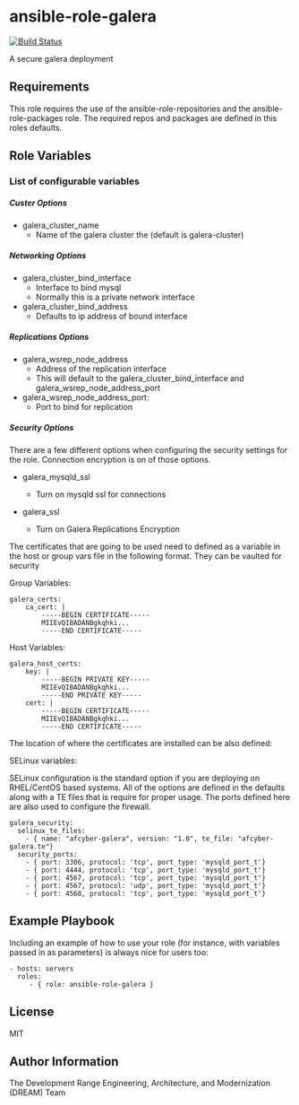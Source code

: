 ansible-role-galera
=========
[![Build Status](https://travis-ci.com/AFCYBER-DREAM/ansible-role-galera.svg?branch=master)](https://travis-ci.com/AFCYBER-DREAM/ansible-role-galera)

A secure galera deployment

Requirements
------------

This role requires the use of the ansible-role-repositories and the ansible-role-packages role. The required repos and packages are defined
 in this roles defaults.


Role Variables
--------------
### List of configurable variables

##### Custer Options
- galera_cluster_name
  - Name of the galera cluster the (default is galera-cluster)

##### Networking Options 
- galera_cluster_bind_interface
  - Interface to bind mysql
  - Normally this is a private network interface
- galera_cluster_bind_address 
  - Defaults to ip address of bound interface

##### Replications Options
- galera_wsrep_node_address
  - Address of the replication interface
  - This will default to the galera_cluster_bind_interface and galera_wsrep_node_address_port 
- galera_wsrep_node_address_port: 
  - Port to bind for replication

##### Security Options
There are a few different options when configuring the security settings for the role. Connection encryption is on of those options.

- galera_mysqld_ssl
  - Turn on mysqld ssl for connections

- galera_ssl
  - Turn on Galera Replications Encryption

The certificates that are going to be used need to defined as a variable in the host or group vars file in the following format. They can be vaulted for security

Group Variables:
```
galera_certs:
    ca_cert: |
        -----BEGIN CERTIFICATE-----
        MIIEvQIBADANBgkqhki...
        -----END CERTIFICATE-----
```

Host Variables:
```
galera_host_certs:
    key: |
        -----BEGIN PRIVATE KEY-----
        MIIEvQIBADANBgkqhki...
        -----END PRIVATE KEY-----
    cert: |
        -----BEGIN CERTIFICATE-----
        MIIEvQIBADANBgkqhki...
        -----END CERTIFICATE-----
```

The location of where the certificates are installed can be also defined:

SELinux variables: 

SELinux configuration is the standard option if you are deploying on RHEL/CentOS based systems. All of the options are defined in the defaults along with a TE files that is require for proper usage. The ports defined here are also used to configure the firewall. 

```
galera_security:
  selinux_te_files:
    - { name: "afcyber-galera", version: "1.0", te_file: "afcyber-galera.te"}
  security_ports:
    - { port: 3306, protocol: 'tcp', port_type: 'mysqld_port_t'}
    - { port: 4444, protocol: 'tcp', port_type: 'mysqld_port_t'}
    - { port: 4567, protocol: 'tcp', port_type: 'mysqld_port_t'}
    - { port: 4567, protocol: 'udp', port_type: 'mysqld_port_t'}
    - { port: 4568, protocol: 'tcp', port_type: 'mysqld_port_t'}

```

Example Playbook
----------------

Including an example of how to use your role (for instance, with variables
passed in as parameters) is always nice for users too:

    - hosts: servers
      roles:
         - { role: ansible-role-galera }

License
-------

MIT

Author Information
------------------
The Development Range Engineering, Architecture, and Modernization (DREAM) Team
